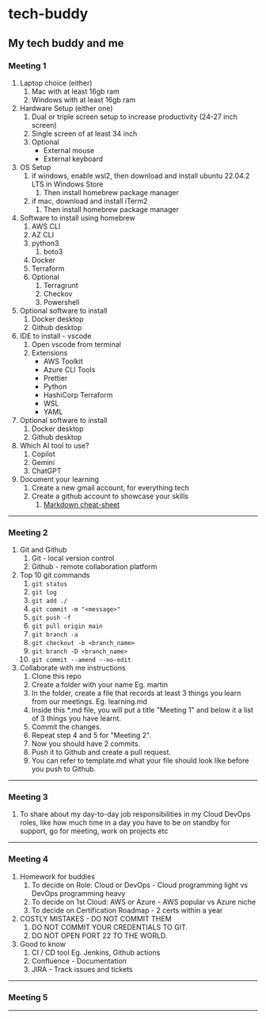 # tech-buddy

## My tech buddy and me

### Meeting 1

1. Laptop choice (either)
   1. Mac with at least 16gb ram
   1. Windows with at least 16gb ram
1. Hardware Setup (either one)
   1. Dual or triple screen setup to increase productivity (24-27 inch screen)
   1. Single screen of at least 34 inch
   1. Optional
      - External mouse
      - External keyboard
1. OS Setup
   1. if windows, enable wsl2, then download and install ubuntu 22.04.2 LTS in Windows Store
      1. Then install homebrew package manager
   1. if mac, download and install iTerm2
      1. Then install homebrew package manager
1. Software to install using homebrew
   1. AWS CLI
   1. AZ CLI
   1. python3
      1. boto3
   1. Docker
   1. Terraform
   1. Optional
      1. Terragrunt
      2. Checkov
      3. Powershell
1. Optional software to install
   1. Docker desktop
   2. Github desktop
1. IDE to install - vscode
   1. Open vscode from terminal
   2. Extensions
      - AWS Toolkit
      - Azure CLI Tools
      - Prettier
      - Python
      - HashiCorp Terraform
      - WSL
      - YAML
1. Optional software to install
   1. Docker desktop
   2. Github desktop
1. Which AI tool to use?
   1. Copilot
   2. Gemini
   3. ChatGPT
1. Document your learning
   1. Create a new gmail account, for everything tech
   2. Create a github account to showcase your skills
      1. [Markdown cheat-sheet](https://www.markdownguide.org/cheat-sheet/)

---

### Meeting 2

1. Git and Github
   1. Git - local version control
   1. Github - remote collaboration platform
1. Top 10 git commands
   1. `git status`
   2. `git log`
   3. `git add ./`
   4. `git commit -m "<message>"`
   5. `git push -f`
   6. `git pull origin main`
   7. `git branch -a`
   8. `git checkout -b <branch_name>`
   9. `git branch -D <branch_name>`
   10. `git commit --amend --no-edit`
1. Collaborate with me instructions
   1. Clone this repo
   1. Create a folder with your name Eg. martin
   1. In the folder, create a file that records at least 3 things you learn from our meetings. Eg. learning.md
   1. Inside this \*.md file, you will put a title "Meeting 1" and below it a list of 3 things you have learnt.
   1. Commit the changes.
   1. Repeat step 4 and 5 for "Meeting 2".
   1. Now you should have 2 commits.
   1. Push it to Github and create a pull request.
   1. You can refer to template.md what your file should look like before you push to Github.

---

### Meeting 3

1. To share about my day-to-day job responsibilities in my Cloud DevOps roles, like how much time in a day you have to be on standby for support, go for meeting, work on projects etc

---

### Meeting 4

1. Homework for buddies
   1. To decide on Role: Cloud or DevOps - Cloud programming light vs DevOps programming heavy
   1. To decide on 1st Cloud: AWS or Azure - AWS popular vs Azure niche
   1. To decide on Certification Roadmap - 2 certs within a year
1. COSTLY MISTAKES - DO NOT COMMIT THEM
   1. DO NOT COMMIT YOUR CREDENTIALS TO GIT.
   1. DO NOT OPEN PORT 22 TO THE WORLD.
1. Good to know
   1. CI / CD tool Eg. Jenkins, Github actions
   1. Confluence - Documentation
   1. JIRA - Track issues and tickets

---

### Meeting 5

---
